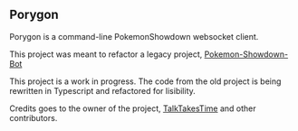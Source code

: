 ## Porygon
Porygon is a command-line PokemonShowdown websocket client.

This project was meant to refactor a legacy project,
[Pokemon-Showdown-Bot](https://github.com/TalkTakesTime/Pokemon-Showdown-Bot)

This project is a work in progress. The code from the old project
is being rewritten in Typescript and refactored for lisibility.

Credits goes to the owner of the project,
[TalkTakesTime](https://github.com/TalkTakesTime)
and other contributors.
